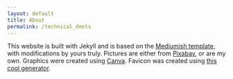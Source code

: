 ```yaml
---
layout: default
title: About
permalink: /technical_deets
---
```

<div class="section-container section-main">
    <div class="section-text">
        This website is built with Jekyll and is based on the <a href="https://github.com/wowthemesnet/mediumish-theme-jekyll" target="_blank">Mediumish template</a>, with modifications by yours truly.
        <!--Some images are from the template, others by <a href="https://pixabay.com/users/stocksnap-894430/?utm_source=link-attribution&amp;utm_medium=referral&amp;utm_campaign=image&amp;utm_content=924781" target="_blank">StockSnap</a> and <a href="https://pixabay.com/users/kropekk_pl-114936/?utm_source=link-attribution&amp;utm_medium=referral&amp;utm_campaign=image&amp;utm_content=283251" target="_blank">kropekk_pl</a> from <a href="https://pixabay.com/?utm_source=link-attribution&amp;utm_medium=referral&amp;utm_campaign=image&amp;utm_content=924781" target="_blank">Pixabay</a>.-->
        Pictures are either from <a href="https://pixabay.com" target="_blank">Pixabay</a>, or are my own.
        Graphics were created using <a href="https://canva.com" target="_blank">Canva</a>.
        Favicon was created using <a href="https://favicon.io/favicon-generator/" target="_blank">this cool generator</a>.
    </div>
</div>